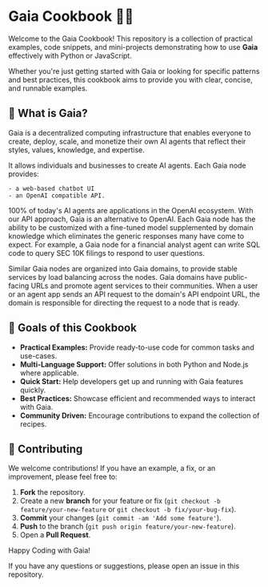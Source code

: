 # Gaia Cookbook 🍳🌱

Welcome to the Gaia Cookbook! This repository is a collection of practical examples, code snippets, and mini-projects demonstrating how to use **Gaia** effectively with Python or JavaScript.

Whether you're just getting started with Gaia or looking for specific patterns and best practices, this cookbook aims to provide you with clear, concise, and runnable examples.

## 🌟 What is Gaia?

Gaia is a decentralized computing infrastructure that enables everyone to create, deploy, scale, and monetize their own AI agents that reflect their styles, values, knowledge, and expertise.

It allows individuals and businesses to create AI agents. Each Gaia node provides:

    - a web-based chatbot UI
    - an OpenAI compatible API.

100% of today's AI agents are applications in the OpenAI ecosystem. With our API approach, Gaia is an alternative to OpenAI. Each Gaia node has the ability to be customized with a fine-tuned model supplemented by domain knowledge which eliminates the generic responses many have come to expect. For example, a Gaia node for a financial analyst agent can write SQL code to query SEC 10K filings to respond to user questions.

Similar Gaia nodes are organized into Gaia domains, to provide stable services by load balancing across the nodes. Gaia domains have public-facing URLs and promote agent services to their communities. When a user or an agent app sends an API request to the domain's API endpoint URL, the domain is responsible for directing the request to a node that is ready.

## 🎯 Goals of this Cookbook

*   **Practical Examples:** Provide ready-to-use code for common tasks and use-cases.
*   **Multi-Language Support:** Offer solutions in both Python and Node.js where applicable.
*   **Quick Start:** Help developers get up and running with Gaia features quickly.
*   **Best Practices:** Showcase efficient and recommended ways to interact with Gaia.
*   **Community Driven:** Encourage contributions to expand the collection of recipes.

## 🚀 Contributing

We welcome contributions! If you have an example, a fix, or an improvement, please feel free to:

1.  **Fork** the repository.
2.  Create a new **branch** for your feature or fix (`git checkout -b feature/your-new-feature` or `git checkout -b fix/your-bug-fix`).
3.  **Commit** your changes (`git commit -am 'Add some feature'`).
4.  **Push** to the branch (`git push origin feature/your-new-feature`).
5.  Open a **Pull Request**.

Happy Coding with Gaia! 

If you have any questions or suggestions, please open an issue in this repository.